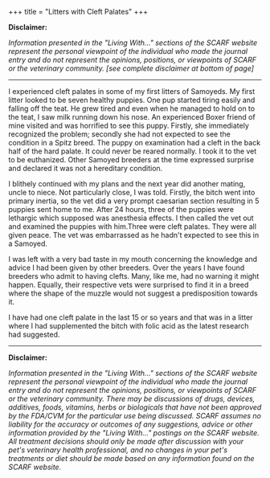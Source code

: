 +++
title = "Litters with Cleft Palates"
+++

**Disclaimer:**

*Information presented in the "Living With..." sections of the SCARF website represent the personal viewpoint of the individual who made the journal entry and do not represent the opinions, positions, or viewpoints of SCARF or the veterinary community. [see complete disclaimer at bottom of page]*

-----

I experienced cleft palates in some of my first litters of Samoyeds. My
first litter looked to be seven healthy puppies. One pup started tiring
easily and falling off the teat. He grew tired and even when he managed
to hold on to the teat, I saw milk running down his nose. An experienced
Boxer friend of mine visited and was horrified to see this puppy.
Firstly, she immediately recognized the problem; secondly she had not
expected to see the condition in a Spitz breed. The puppy on examination
had a cleft in the back half of the hard palate. It could never be
reared normally. I took it to the vet to be euthanized. Other Samoyed
breeders at the time expressed surprise and declared it was not a
hereditary condition.

I blithely continued with my plans and the next year did another mating,
uncle to niece. Not particularly close, I was told. Firstly, the bitch
went into primary inertia, so the vet did a very prompt caesarian
section resulting in 5 puppies sent home to me. After 24 hours, three of
the puppies were lethargic which supposed was anesthesia effects. I then
called the vet out and examined the puppies with him.Three were cleft
palates. They were all given peace. The vet was embarrassed as he hadn't
expected to see this in a Samoyed.

I was left with a very bad taste in my mouth concerning the knowledge
and advice I had been given by other breeders. Over the years I have
found breeders who admit to having clefts. Many, like me, had no warning
it might happen. Equally, their respective vets were surprised to find
it in a breed where the shape of the muzzle would not suggest a
predisposition towards it.

I have had one cleft palate in the last 15 or so years and that was in a
litter where I had supplemented the bitch with folic acid as the latest
research had suggested.

-----

**Disclaimer:**

*Information presented in the "Living With..." sections of the SCARF website represent the personal viewpoint of the individual who made the journal entry and do not represent the opinions, positions, or viewpoints of SCARF or the veterinary community. There may be discussions of drugs, devices, additives, foods, vitamins, herbs or biologicals that have not been approved by the FDA/CVM for the particular use being discussed. SCARF assumes no liability for the accuracy or outcomes of any suggestions, advice or other information provided by the "Living With..." postings on the SCARF website. All treatment decisions should only be made after discussion with your pet's veterinary health professional, and no changes in your pet's treatments or diet should be made based on any information found on the SCARF website.*
